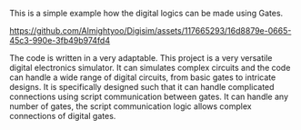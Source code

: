 
This is a simple example how the digital logics can be made using Gates.

https://github.com/Almightyoo/Digisim/assets/117665293/16d8879e-0665-45c3-990e-3fb49b974fd4

The code is written in a very adaptable.
This project is a very versatile digital electronics simulator. It can simulates complex circuits and the code can handle a wide range of digital circuits, from basic gates to intricate designs. It is specifically designed such that it can handle complicated connections using script communication between gates. It can handle any number of gates, the script communication logic allows complex connections of digital gates.
